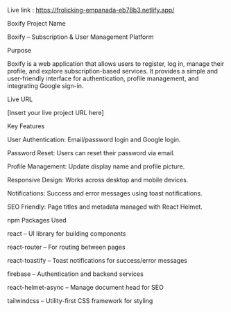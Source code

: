 Live link : https://frolicking-empanada-eb78b3.netlify.app/

Boxify
Project Name

Boxify – Subscription & User Management Platform

Purpose

Boxify is a web application that allows users to register, log in, manage their profile, and explore subscription-based services. It provides a simple and user-friendly interface for authentication, profile management, and integrating Google sign-in.

Live URL

[Insert your live project URL here]

Key Features

User Authentication: Email/password login and Google login.

Password Reset: Users can reset their password via email.

Profile Management: Update display name and profile picture.

Responsive Design: Works across desktop and mobile devices.

Notifications: Success and error messages using toast notifications.

SEO Friendly: Page titles and metadata managed with React Helmet.

npm Packages Used

react – UI library for building components

react-router – For routing between pages

react-toastify – Toast notifications for success/error messages

firebase – Authentication and backend services

react-helmet-async – Manage document head for SEO

tailwindcss – Utility-first CSS framework for styling
